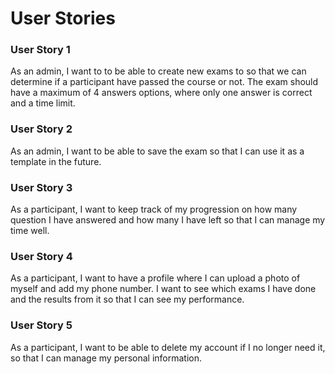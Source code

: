 # User Stories

### User Story 1
As an admin, I want to to be able to create new exams to so that we can determine if a participant have passed the course or not. The exam should have a maximum of 4 answers options, where only one answer is correct and a time limit.

### User Story 2
As an admin, I want to be able to save the exam so that I can use it as a template in the future. 

### User Story 3
As a participant, I want to keep track of my progression on how many question I have answered and how many I have left so that I can manage my time well. 

### User Story 4
As a participant, I want to have a profile where I can upload a photo of myself and add my phone number. I want to see which exams I have done and the results from it so that I can see my performance.

### User Story 5
As a participant, I want to be able to delete my account if I no longer need it, so that I can manage my personal information.
